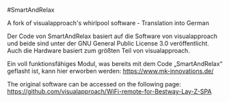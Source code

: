 #SmartAndRelax

A fork of visualapproach's whirlpool software - Translation into German

Der Code von SmartAndRelax basiert auf die Software von visualapproach und beide sind unter der GNU General Public License 3.0 veröffentlicht. Auch die Hardware basiert zum größten Teil von visualapproach.

Ein voll funktionsfähiges Modul, was bereits mit dem Code „SmartAndRelax“ geflasht ist, kann hier erworben werden: https://www.mk-innovations.de/

The original software can be accessed on the following page: https://github.com/visualapproach/WiFi-remote-for-Bestway-Lay-Z-SPA
